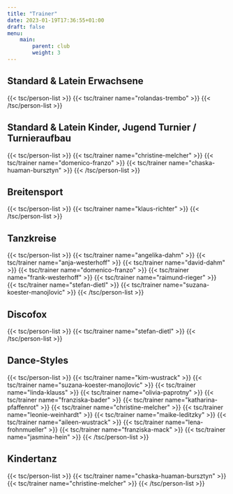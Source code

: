 ```yaml
---
title: "Trainer"
date: 2023-01-19T17:36:55+01:00
draft: false
menu:
    main:
        parent: club
        weight: 3
---
```



## Standard & Latein Erwachsene

{{< tsc/person-list >}}
    {{< tsc/trainer 
        name="rolandas-trembo" >}}
{{< /tsc/person-list >}}

## Standard & Latein Kinder, Jugend Turnier / Turnieraufbau 

{{< tsc/person-list >}}
    {{< tsc/trainer 
        name="christine-melcher" >}}
    {{< tsc/trainer 
        name="domenico-franzo" >}}
    {{< tsc/trainer 
        name="chaska-huaman-bursztyn" >}}
{{< /tsc/person-list >}}


## Breitensport

{{< tsc/person-list >}}
    {{< tsc/trainer 
        name="klaus-richter" >}}
{{< /tsc/person-list >}}

## Tanzkreise

{{< tsc/person-list >}}
    {{< tsc/trainer 
        name="angelika-dahm" >}}
    {{< tsc/trainer 
        name="anja-westerhoff" >}}
    {{< tsc/trainer 
        name="david-dahm" >}}
    {{< tsc/trainer 
        name="domenico-franzo" >}}
    {{< tsc/trainer 
        name="frank-westerhoff" >}}
    {{< tsc/trainer 
        name="raimund-rieger" >}}
    {{< tsc/trainer 
        name="stefan-dietl" >}}
    {{< tsc/trainer 
        name="suzana-koester-manojlovic" >}}
{{< /tsc/person-list >}}

## Discofox

{{< tsc/person-list >}}
    {{< tsc/trainer 
        name="stefan-dietl" >}}
{{< /tsc/person-list >}}

## Dance-Styles

{{< tsc/person-list >}}
    {{< tsc/trainer 
        name="kim-wustrack" >}}
    {{< tsc/trainer 
        name="suzana-koester-manojlovic" >}}
    {{< tsc/trainer 
        name="linda-klauss" >}}
    {{< tsc/trainer 
        name="olivia-paprotny" >}}
    {{< tsc/trainer 
        name="franziska-bader" >}}
    {{< tsc/trainer 
        name="katharina-pfaffenrot" >}}
    {{< tsc/trainer 
        name="christine-melcher" >}}
    {{< tsc/trainer 
        name="leonie-weinhardt" >}}
    {{< tsc/trainer 
        name="maike-leditzky" >}}
    {{< tsc/trainer 
        name="aileen-wustrack" >}}
    {{< tsc/trainer 
        name="lena-frohnmueller" >}}
    {{< tsc/trainer 
        name="franziska-mack" >}}
    {{< tsc/trainer 
        name="jasmina-hein" >}}
{{< /tsc/person-list >}}

## Kindertanz

{{< tsc/person-list >}}
    {{< tsc/trainer 
        name="chaska-huaman-bursztyn" >}}
    {{< tsc/trainer 
        name="christine-melcher" >}}
{{< /tsc/person-list >}}
